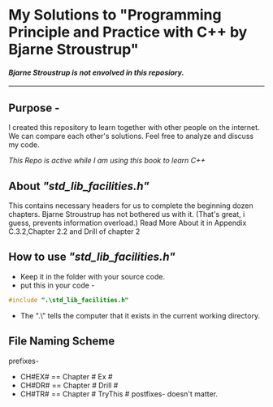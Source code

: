 # My Solutions to "Programming Principle and Practice with C++ by Bjarne Stroustrup"
#### *Bjarne Stroustrup is not envolved in this reposiory.*
---

## Purpose -
I created this repository to learn together with other people on the internet.
We can compare each other's solutions.
Feel free to analyze and discuss my code.

*This Repo is active while I am using this book to learn C++*

## About *"std_lib_facilities.h"*
This contains necessary headers for us to complete the beginning dozen chapters.
Bjarne Stroustrup has not bothered us with it. (That's great, i guess, prevents information overload.)
Read More About it in Appendix C.3.2,Chapter 2.2 and Drill of chapter 2

## How to use *"std_lib_facilities.h"*
- Keep it in the folder with your source code.
- put this in your code -
```c++
#include ".\std_lib_facilities.h"
```
- The ".\\" tells the computer that it exists in the current working directory.

## File Naming Scheme
prefixes-
- CH#EX# == Chapter # Ex #
- CH#DR# == Chapter # Drill #
- CH#TR# == Chapter # TryThis #
postfixes- doesn't matter.